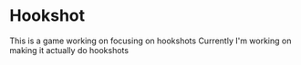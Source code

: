 # Hookshot
This is a game working on focusing on hookshots
Currently I'm working on making it actually do hookshots